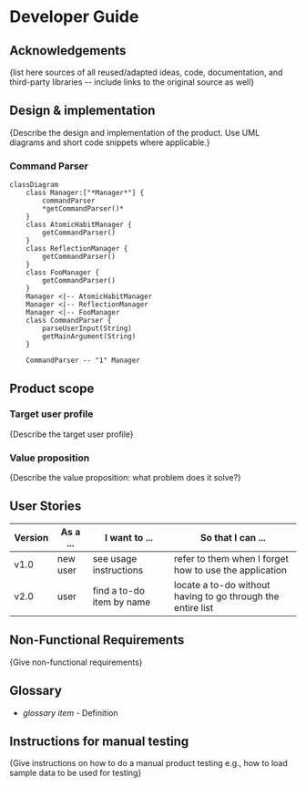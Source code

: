 # Developer Guide

## Acknowledgements

{list here sources of all reused/adapted ideas, code, documentation, and third-party libraries -- include links to the
original source as well}

## Design & implementation

{Describe the design and implementation of the product. Use UML diagrams and short code snippets where applicable.}

### Command Parser

```mermaid
classDiagram
    class Manager:["*Manager*"] {
        commandParser
        *getCommandParser()*
    }
    class AtomicHabitManager {
        getCommandParser()
    }
    class ReflectionManager {
        getCommandParser()
    }
    class FooManager {
        getCommandParser()
    }
    Manager <|-- AtomicHabitManager 
    Manager <|-- ReflectionManager
    Manager <|-- FooManager
    class CommandParser {
        parseUserInput(String)
        getMainArgument(String)
    }
    
    CommandParser -- "1" Manager
```

## Product scope

### Target user profile

{Describe the target user profile}

### Value proposition

{Describe the value proposition: what problem does it solve?}

## User Stories

| Version | As a ... | I want to ...             | So that I can ...                                           |
|---------|----------|---------------------------|-------------------------------------------------------------|
| v1.0    | new user | see usage instructions    | refer to them when I forget how to use the application      |
| v2.0    | user     | find a to-do item by name | locate a to-do without having to go through the entire list |

## Non-Functional Requirements

{Give non-functional requirements}

## Glossary

* *glossary item* - Definition

## Instructions for manual testing

{Give instructions on how to do a manual product testing e.g., how to load sample data to be used for testing}
